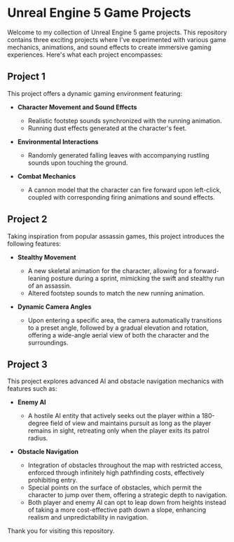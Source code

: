 # Unreal Engine 5 Game Projects

Welcome to my collection of Unreal Engine 5 game projects. This repository contains three exciting projects where I've experimented with various game mechanics, animations, and sound effects to create immersive gaming experiences. Here's what each project encompasses:

## Project 1

This project offers a dynamic gaming environment featuring:

- **Character Movement and Sound Effects**
  - Realistic footstep sounds synchronized with the running animation.
  - Running dust effects generated at the character's feet.

- **Environmental Interactions**
  - Randomly generated falling leaves with accompanying rustling sounds upon touching the ground.

- **Combat Mechanics**
  - A cannon model that the character can fire forward upon left-click, coupled with corresponding firing animations and sound effects.

## Project 2

Taking inspiration from popular assassin games, this project introduces the following features:

- **Stealthy Movement**
  - A new skeletal animation for the character, allowing for a forward-leaning posture during a sprint, mimicking the swift and stealthy run of an assassin.
  - Altered footstep sounds to match the new running animation.

- **Dynamic Camera Angles**
  - Upon entering a specific area, the camera automatically transitions to a preset angle, followed by a gradual elevation and rotation, offering a wide-angle aerial view of both the character and the surroundings.

## Project 3

This project explores advanced AI and obstacle navigation mechanics with features such as:

- **Enemy AI**
  - A hostile AI entity that actively seeks out the player within a 180-degree field of view and maintains pursuit as long as the player remains in sight, retreating only when the player exits its patrol radius.

- **Obstacle Navigation**
  - Integration of obstacles throughout the map with restricted access, enforced through infinitely high pathfinding costs, effectively prohibiting entry.
  - Special points on the surface of obstacles, which permit the character to jump over them, offering a strategic depth to navigation.
  - Both player and enemy AI can opt to leap down from heights instead of taking a more cost-effective path down a slope, enhancing realism and unpredictability in navigation.

Thank you for visiting this repository.
